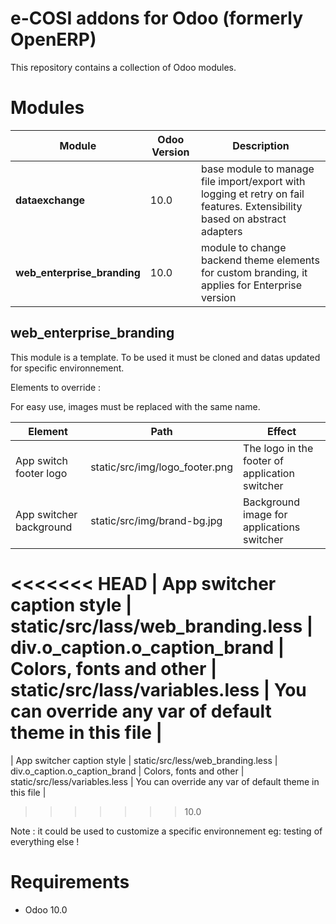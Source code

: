 e-COSI addons for Odoo (formerly OpenERP)
========================

This repository contains a collection of Odoo modules.

# Modules

| Module | Odoo Version | Description |
| --- | --- | --- |
| **dataexchange** | 10.0 | base module to manage file import/export with logging et retry on fail features. Extensibility based on abstract adapters |
| **web_enterprise_branding** | 10.0 | module to change backend  theme elements for custom branding, it applies for Enterprise version |

## web_enterprise_branding

This module is a template. To be used it must be cloned and datas updated for specific environnement.

Elements to override :

For easy use, images must be replaced with the same name.

| Element | Path | Effect |
| --- | --- | --- |
| App switch footer logo | static/src/img/logo_footer.png | The logo in the footer of application switcher |
| App switcher background | static/src/img/brand-bg.jpg | Background image for applications switcher |
<<<<<<< HEAD
| App switcher caption style | static/src/lass/web_branding.less | div.o_caption.o_caption_brand
| Colors, fonts and other | static/src/lass/variables.less | You can override any var of default theme in this file |
=======
| App switcher caption style | static/src/less/web_branding.less | div.o_caption.o_caption_brand
| Colors, fonts and other | static/src/less/variables.less | You can override any var of default theme in this file |
>>>>>>> 10.0

Note : it could be used to customize a specific environnement eg: testing of everything else !

# Requirements

* Odoo 10.0
